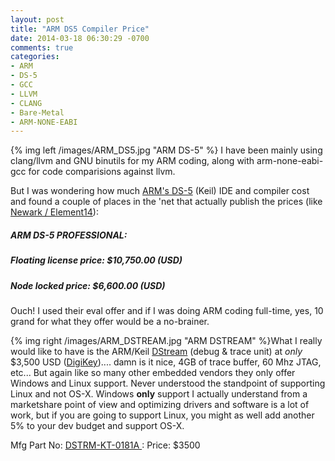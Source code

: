 ```yaml
---
layout: post
title: "ARM DS5 Compiler Price"
date: 2014-03-18 06:30:29 -0700
comments: true
categories:
- ARM
- DS-5
- GCC
- LLVM
- CLANG
- Bare-Metal
- ARM-NONE-EABI
---
```

{% img left /images/ARM_DS5.jpg "ARM DS-5" %} I have been mainly using clang/llvm and GNU binutils for my ARM coding, along with arm-none-eabi-gcc for code comparisions against llvm. 

But I was wondering how much [ARM's DS-5](http://ds.arm.com) (Keil) IDE and compiler cost and found a couple of places in the 'net that actually publish the prices (like [Newark / Element14](http://www.newark.com)):

##### 	ARM DS-5 PROFESSIONAL:
##### 	Floating license price: $10,750.00 (USD)
##### 	Node locked price: $6,600.00 (USD)

Ouch! I used their eval offer and if I was doing ARM coding full-time, yes, 10 grand for what they offer would be a no-brainer.

{% img right /images/ARM_DSTREAM.jpg "ARM DSTREAM" %}What I really would like to have is the ARM/Keil [DStream](http://ds.arm.com/ds-5/debug/dstream/) (debug & trace unit) at *only* $3,500 USD ([DigiKey](http://www.digikey.com/product-detail/en/DSTRM-KT-0181A/DSTRM-KT-0181A-ND/2522245)).... damn is it nice, 4GB of trace buffer, 60 Mhz JTAG, etc...  But again like so many other embedded vendors they only offer Windows and Linux support. Never understood the standpoint of supporting Linux and not OS-X. Windows **only** support I actually understand from a marketshare point of view and optimizing drivers and software is a lot of work, but if you are going to support Linux, you might as well add another 5% to your dev budget and support OS-X.

Mfg Part No: [DSTRM-KT-0181A ](http://www.newark.com/arm/dstrm-kt-0181a/debugtrace-unit-linux-for-arm/dp/75T9199): Price: $3500 




